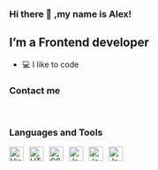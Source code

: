 ### Hi there 👋 ,my name is Alex! 


## I’m a Frontend developer
- 💻 I like to code

### Contact me
<br>

### Languages and Tools
<img style="margin-right:10px" align="left" alt="Visual Studio Code" width="26px" src="https://linuxvsem.ru/wp-content/uploads/2019/11/1200px-Visual_Studio_Code_1.35_icon.svg_.png" />
<img style="margin-right:10px" align="left" alt="HTML5" width="26px" src="https://www.prowebtechnos.com/wp-content/uploads/2019/08/html5.svg" />
<img style="margin-right:10px" align="left" alt="CSS3" width="26px" src="https://www.pinclipart.com/picdir/big/255-2555215_social-media-icons-css3-icon-hover-effects-html.png" />
<!-- <img style="margin-right:10px" align="left" alt="sass" width="26px" src="https://img.icons8.com/color/452/sass.png" /> -->
<img style="margin-right:10px" align="left" alt="JavaScript" width="26px" src="https://upload.wikimedia.org/wikipedia/commons/thumb/9/99/Unofficial_JavaScript_logo_2.svg/1024px-Unofficial_JavaScript_logo_2.svg.png" />
<img style="margin-right:10px" align="left" alt="JavaScript" width="26px" src="https://avatars.mds.yandex.net/get-zen_doc/1645803/pub_5f5b0d7a8279b409461eaa29_5f5b0ebbd5e15d30de6dabab/scale_1200"/>
<img style="margin-right:10px" align="left" alt="JavaScript" width="26px" src="https://offers-api.agregatoreat.ru/api/file/1cab61f9-3208-4568-8894-6988a026f49d" />



[instagram]: https://www.instagram.com/corvaxv/
[vk]: https://vk.com/vladislavkalachov
